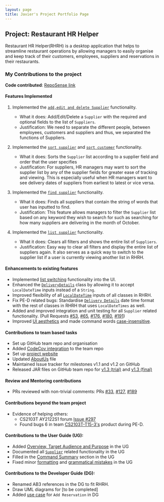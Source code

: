 ```yaml
---
layout: page
title: Javier's Project Portfolio Page
---
```


## Project: Restaurant HR Helper

Restaurant HR Helper(RHRH) is a desktop application that helps to streamline restaurant operations by allowing 
managers to easily organise and keep track of their customers, employees, suppliers and reservations in their 
restaurants.

### My Contributions to the project
**Code contributed**: [RepoSense link](https://nus-cs2103-ay2122s1.github.io/tp-dashboard/?search=T17&sort=groupTitle&sortWithin=title&timeframe=commit&mergegroup=&groupSelect=groupByRepos&breakdown=true&checkedFileTypes=docs~functional-code~test-code~other&since=2021-09-17&tabOpen=true&tabType=authorship&tabAuthor=Javiier-pzk&tabRepo=AY2122S1-CS2103T-T17-1%2Ftp%5Bmaster%5D&authorshipIsMergeGroup=false&authorshipFileTypes=docs~functional-code~test-code&authorshipIsBinaryFileTypeChecked=false)

#### Features Implemented
1. Implemented the [`add,edit and delete Supplier`](https://github.com/AY2122S1-CS2103T-T17-1/tp/pull/53) functionality.
    * What it does: Add/Edit/Delete a `Supplier` with the required and optional fields to the list of `Suppliers`.
    * Justification: We need to separate the different people, between employees, customers and suppliers and thus, 
      we separated the functions of Suppliers.

2. Implemented the [`sort supplier`]((https://github.com/AY2122S1-CS2103T-T17-1/tp/pull/116)) and [`sort customer`](https://github.com/AY2122S1-CS2103T-T17-1/tp/pull/122) functionality.
    * What it does: Sorts the `Supplier` list according to a supplier field and order that the user specifies
    * Justification: For suppliers, HR managers may want to sort the supplier list by any of the supplier fields for 
      greater ease of tracking and viewing. This is especially useful when HR managers want to see delivery dates of 
      suppliers from earliest to latest or vice versa.


3. Implemented the [`find supplier`](https://github.com/AY2122S1-CS2103T-T17-1/tp/pull/105) functionality.
    * What it does: Finds all suppliers that contain the string of words that user has inputted to find.
    * Justification: This feature allows managers to filter the `Supplier` list based on any keyword they wish to 
      search for such as searching for how many suppliers are delivering in the month of October.


4. Implemented the [`list supplier`](https://github.com/AY2122S1-CS2103T-T17-1/tp/pull/53/commits/055fb36ec972a5d7a78fe12206de45e711e2d277) functionality.
    * What it does: Clears all filters and shows the entire list of `Suppliers`.
    * Justification: Easy way to clear all filters and display the entire list of suppliers again. It also serves as 
      a quick way to switch to the supplier list if a user is currently viewing another list in RHRH.


#### Enhancements to existing features
   * Implemented [list switching](https://github.com/AY2122S1-CS2103T-T17-1/tp/pull/53/commits/055fb36ec972a5d7a78fe12206de45e711e2d277) functionality into the UI.
   * Enhanced the [`DeliveryDetails`](https://github.com/AY2122S1-CS2103T-T17-1/tp/pull/100) class by allowing it to 
     accept `LocalDateTime` inputs instead of a `String`.
   * Improved flexibility of all [`LocalDateTime`](https://github.com/AY2122S1-CS2103T-T17-1/tp/pull/182) inputs of all classes in RHRH.
   * Fix PE-D related bugs: Standardise [`Delivery Details`](https://github.com/AY2122S1-CS2103T-T17-1/tp/pull/174) date time format with the rest of classes in RHRH that 
     uses `LocalDateTimes` as well.
   * Added and improved integration and unit testing for all `Supplier` related functionality. 
     (Pull Requests [\#53](https://github.com/AY2122S1-CS2103T-T17-1/tp/pull/53/commits), 
     [\#65](https://github.com/AY2122S1-CS2103T-T17-1/tp/pull/65), [\#176](https://github.com/AY2122S1-CS2103T-T17-1/tp/pull/176), [\#180](https://github.com/AY2122S1-CS2103T-T17-1/tp/pull/180), [\#191](https://github.com/AY2122S1-CS2103T-T17-1/tp/pull/191))
   * Improved [UI aesthetics](https://github.com/AY2122S1-CS2103T-T17-1/tp/pull/112/commits/42b2239993da42c6afe0f57a80f3d347b9fb3497) and made command words 
     [case-insensitive](https://github.com/AY2122S1-CS2103T-T17-1/tp/pull/112/commits/1d60b41c935d193b92d299b3a4db05cba50c7b50).

#### Contributions to team based tasks
* Set up GitHub team repo and organisation
* Added [CodeCov integration](https://github.com/AY2122S1-CS2103T-T17-1/tp/commit/9688cc4370a301d91f077615994ff5a57907ac30) to the team repo
* Set up [project website](https://github.com/AY2122S1-CS2103T-T17-1/tp/commit/1ccfbb48a4aa04adfe125b8473c3a915ae4e95bf)
* Updated [AboutUs](https://github.com/AY2122S1-CS2103T-T17-1/tp/commit/1b7c1347609726197c3b0f2f0afd96cd420f2485) file
* Maintained Issue tracker for milestones v1.1 and v1.2 on GitHub
* Released JAR files on GitHub team repo for [v1.3 (trial)](https://github.com/AY2122S1-CS2103T-T17-1/tp/releases/tag/v1.3(trial)) and [v1.3 (final)](https://github.com/AY2122S1-CS2103T-T17-1/tp/releases/tag/v1.3(final))

#### Review and Mentoring contributions
* PRs reviewed with non-trivial comments: PRs [\#33](https://github.com/AY2122S1-CS2103T-T17-1/tp/pull/33), 
      [\#127](https://github.com/AY2122S1-CS2103T-T17-1/tp/pull/127), [\#189](https://github.com/AY2122S1-CS2103T-T17-1/tp/pull/189)

#### Contributions beyond the team project
* Evidence of helping others: 
  * CS2103T AY2122S1 forum [Issue #297](https://github.com/nus-cs2103-AY2122S1/forum/issues/297)
  * Found bugs 6 in team [CS2103T-T15-3's](https://github.com/Javiier-pzk/ped/issues) product during PE-D.
  
#### Contributions to the User Guide (UG):
* Added [Overview, Target Audience and Purpose]() in the UG
* Documented all [`Supplier`](https://github.com/AY2122S1-CS2103T-T17-1/tp/pull/138) related functionality in the UG
* Filled in the [Command Summary](https://github.com/AY2122S1-CS2103T-T17-1/tp/pull/139/commits/b5b235adaaa69f8aa6f563afa2dab364e80d7000) section in the UG
* Fixed minor [formatting](https://github.com/AY2122S1-CS2103T-T17-1/tp/commit/5546f827656a3165d52abfc85f62dc9cae3886ce) and [grammatical mistakes](https://github.com/AY2122S1-CS2103T-T17-1/tp/commit/13bc3512c6774fc966a25c11f96265ae78f46fd3) in the UG

#### Contributions to the Developer Guide (DG):
* Renamed AB3 references in the DG to fit RHRH.
* Draw UML diagrams for [to be completed]
* Added [use case](https://github.com/AY2122S1-CS2103T-T17-1/tp/pull/31) for `Add Reservation` in DG
